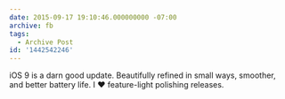 ```yaml
---
date: 2015-09-17 19:10:46.000000000 -07:00
archive: fb
tags: 
  - Archive Post
id: '1442542246'
---
```


iOS 9 is a darn good update. Beautifully refined in small ways, smoother, and better battery life. I ❤️ feature-light polishing releases.

